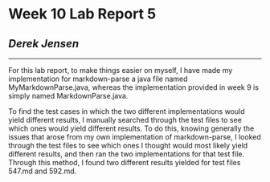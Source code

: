 # Week 10 Lab Report 5
## *Derek Jensen*
___
For this lab report, to make things easier on myself, I have made my implementation for markdown-parse a java file named MyMarkdownParse.java, whereas the implementation provided in week 9 is simply named MarkdownParse.java.

To find the test cases in which the two different implementations would yield different results, I manually searched through the test files to see which ones would yield different results. To do this, knowing generally the issues that arose from my own implementation of markdown-parse, I looked through the test files to see which ones I thought would most likely yield different results, and then ran the two implementations for that test file. Through this method, I found two different results yielded for test files 547.md and 592.md.

